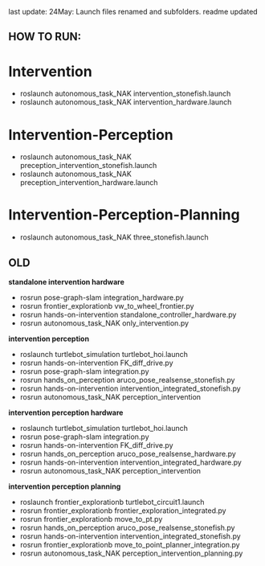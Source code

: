 ﻿
last update:
24May: Launch files renamed and subfolders. readme updated

## HOW TO RUN:

# Intervention

- roslaunch autonomous_task_NAK intervention_stonefish.launch
- roslaunch autonomous_task_NAK intervention_hardware.launch

# Intervention-Perception

- roslaunch autonomous_task_NAK preception_intervention_stonefish.launch
- roslaunch autonomous_task_NAK preception_intervention_hardware.launch

# Intervention-Perception-Planning

- roslaunch autonomous_task_NAK three_stonefish.launch










## OLD
**standalone intervention hardware**

- rosrun pose-graph-slam integration_hardware.py
- rosrun frontier_explorationb vw_to_wheel_frontier.py
- rosrun hands-on-intervention standalone_controller_hardware.py
- rosrun autonomous_task_NAK only_intervention.py

**intervention perception**
- roslaunch turtlebot_simulation turtlebot_hoi.launch
- rosrun hands-on-intervention FK_diff_drive.py
- rosrun pose-graph-slam integration.py 
- rosrun hands_on_perception aruco_pose_realsense_stonefish.py
- rosrun hands-on-intervention intervention_integrated_stonefish.py 
- rosrun autonomous_task_NAK perception_intervention


**intervention perception hardware**
- roslaunch turtlebot_simulation turtlebot_hoi.launch
- rosrun pose-graph-slam integration.py 
- rosrun hands-on-intervention FK_diff_drive.py
- rosrun hands_on_perception aruco_pose_realsense_hardware.py
- rosrun hands-on-intervention intervention_integrated_hardware.py 
- rosrun autonomous_task_NAK perception_intervention



**intervention perception planning**
- roslaunch frontier_explorationb turtlebot_circuit1.launch
- rosrun frontier_explorationb frontier_exploration_integrated.py
- rosrun frontier_explorationb move_to_pt.py
- rosrun hands_on_perception aruco_pose_realsense_stonefish.py
- rosrun hands-on-intervention intervention_integrated_stonefish.py 
- rosrun frontier_explorationb move_to_point_planner_integration.py 
- rosrun autonomous_task_NAK perception_intervention_planning.py